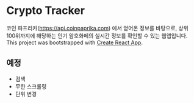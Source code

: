 # Crypto Tracker

코인 파프리카(https://api.coinpaprika.com) 에서 얻어온 정보를 바탕으로, 상위 100위까지에 해당하는 인기 암호화페의 실시간 정보를 확인할 수 있는 웹앱입니다.
This project was bootstrapped with [Create React App](https://github.com/facebook/create-react-app).


## 예정

- 검색
- 무한 스크롤링
- 단위 변경